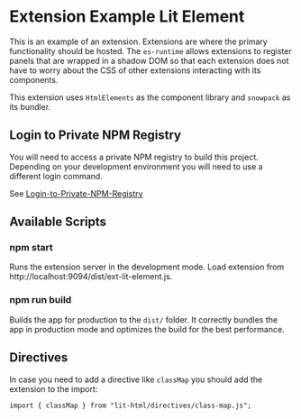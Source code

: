 # Extension Example Lit Element

This is an example of an extension.
Extensions are where the primary functionality should be hosted.
The `es-runtime` allows extensions to register panels that
are wrapped in a shadow DOM so that each extension does not
have to worry about the CSS of other extensions interacting
with its components.

This extension uses `HtmlElements` as the component library and `snowpack` as its bundler.

## Login to Private NPM Registry

You will need to access a private NPM registry to build this project.
Depending on your development environment you will need to use a different login command.

See [Login-to-Private-NPM-Registry](../../documentation/Login-to-Private-NPM-Registry.md)

## Available Scripts

### npm start

Runs the extension server in the development mode.
Load extension from http://localhost:9094/dist/ext-lit-element.js.

### npm run build

Builds the app for production to the `dist/` folder.
It correctly bundles the app in production mode and optimizes the build for the best performance.

## Directives

In case you need to add a directive like `classMap` you should add the extension to the import:

```
import { classMap } from "lit-html/directives/class-map.js";
```
